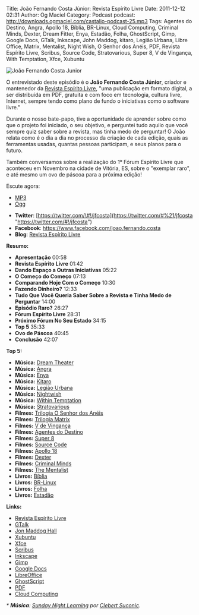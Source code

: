 Title: João Fernando Costa Júnior: Revista Espírito Livre
Date: 2011-12-12 02:31
Author: Og Maciel
Category: Podcast
podcast: http://downloads.ogmaciel.com/castalio-podcast-25.mp3
Tags: Agentes do Destino, Angra, Apollo 18, Bíblia, BR-Linux, Cloud Computing, Criminal Minds, Dexter, Dream Fitter, Enya, Estadão, Folha, GhostScript, Gimp, Google Docs, GTalk, Inkscape, John Maddog, kitaro, Legião Urbana, Libre Office, Matrix, Mentalist, Night Wish, O Senhor dos Anéis, PDF, Revista Espírito Livre, Scribus, Source Code, Stratovarious, Super 8, V de Vingança, With Temptation, Xfce, Xubuntu

![João Fernando Costa Junior]({filename}/images/joaojunior.jpg)

O entrevistado deste episódio é o **João Fernando Costa Júnior**,
criador e mantenedor da [Revista Espírito
Livre](http://www.revista.espiritolivre.org/ "http://www.revista.espiritolivre.org/"),
"uma publicação em formato digital, a ser distribuída em PDF, gratuita e
com foco em tecnologia, cultura livre, Internet, sempre tendo como plano
de fundo o iniciativas como o software livre."

Durante o nosso bate-papo, tive a oportunidade de aprender sobre como
que o projeto foi iniciado, o seu objetivo, e perguntei tudo aquilo que
você sempre quiz saber sobre a revista, mas tinha medo de perguntar! O
João relata como é o dia a dia no processo da criação de cada edição,
quais as ferramentas usadas, quantas pessoas participam, e seus planos
para o futuro.

Também conversamos sobre a realização do 1º Fórum Espírito Livre que
aconteceu em Novembro na cidade de Vitória, ES, sobre o "exemplar raro",
e até mesmo um ovo de páscoa para a próxima edição!

Escute agora:

* [MP3](http://downloads.ogmaciel.com/castalio-podcast-25.mp3)
* [Ogg](http://downloads.ogmaciel.com/castalio-podcast-25.ogg)

-   **Twitter**:
    [https://twitter.com/\#!/jfcosta](https://twitter.com/#%21/jfcosta "https://twitter.com/#!/jfcosta")
-   **Facebook**: <https://www.facebook.com/joao.fernando.costa>
-   **Blog**: [Revista Espírito
    Livre](http://www.revista.espiritolivre.org/ "http://www.revista.espiritolivre.org/")

**Resumo:**

-   **Apresentação** 00:58
-   **Revista Espírito Livre** 01:42
-   **Dando Espaço a Outras Iniciativas** 05:22
-   **O Começo do Começo** 07:13
-   **Comparando Hoje Com o Começo** 10:30
-   **Fazendo Dinheiro?** 12:33
-   **Tudo Que Você Queria Saber Sobre a Revista e Tinha Medo de
    Perguntar** 14:00
-   **Episódio Raro?** 26:27
-   **Fórum Espírito Livre** 28:31
-   **Próximo Fórum No Seu Estado** 34:15
-   **Top 5** 35:33
-   **Ovo de Páscoa** 40:45
-   **Conclusão** 42:07

**Top 5:**

-   **Música:** [Dream
    Theater](http://www.last.fm/search?q=Dream+Theater)
-   **Música:** [Angra](http://www.last.fm/search?q=Angra)
-   **Música:** [Enya](http://www.last.fm/search?q=Enya)
-   **Música:** [Kitaro](http://www.last.fm/search?q=kitaro)
-   **Música:** [Legião
    Urbana](http://www.last.fm/search?q=Legi%C3%A3o+Urbana)
-   **Música:** [Nightwish](http://www.last.fm/search?q=Nightwish)
-   **Música:** [Within
    Temptation](http://www.last.fm/search?q=Within+Temptation)
-   **Música:**
    [Stratovarious](http://www.last.fm/search?q=Stratovarious)
-   **Filmes:** [Trilogia O Senhor dos
    Anéis](http://www.imdb.com/find?s=all&q=Trilogia+O+Senhor+dos+An%C3%A9is)
-   **Filmes:** [Trilogia
    Matrix](http://www.imdb.com/find?s=all&q=Trilogia+Matrix)
-   **Filmes:** [V de
    Vingança](http://www.imdb.com/find?s=all&q=V+de+Vingan%C3%A7a)
-   **Filmes:** [Agentes do
    Destino](http://www.imdb.com/find?s=all&q=Agentes+do+Destino)
-   **Filmes:** [Super 8](http://www.imdb.com/find?s=all&q=Super+8)
-   **Filmes:** [Source
    Code](http://www.imdb.com/find?s=all&q=Source+Code)
-   **Filmes:** [Apollo 18](http://www.imdb.com/find?s=all&q=Apollo+18)
-   **Filmes:** [Dexter](http://www.imdb.com/find?s=all&q=Dexter)
-   **Filmes:** [Criminal
    Minds](http://www.imdb.com/find?s=all&q=Criminal+Minds)
-   **Filmes:** [The
    Mentalist](http://www.imdb.com/find?s=all&q=The+Mentalist)
-   **Livros:**
    [Bíblia](http://www.amazon.com/s/ref=nb_sb_noss?url=search-alias%3Dstripbooks&field-keywords=B%C3%ADblia)
-   **Livros:**
    [BR-Linux](http://www.amazon.com/s/ref=nb_sb_noss?url=search-alias%3Dstripbooks&field-keywords=BR-Linux)
-   **Livros:**
    [Folha](http://www.amazon.com/s/ref=nb_sb_noss?url=search-alias%3Dstripbooks&field-keywords=Folha)
-   **Livros:**
    [Estadão](http://www.amazon.com/s/ref=nb_sb_noss?url=search-alias%3Dstripbooks&field-keywords=Estad%C3%A3o)

**Links:**

-   [Revista Espírito
    Livre](https://duckduckgo.com/?q=Revista+Esp%C3%ADrito+Livre)
-   [GTalk](https://duckduckgo.com/?q=GTalk)
-   [Jon Maddog Hall](https://duckduckgo.com/?q=Jon+Maddog+Hall)
-   [Xubuntu](https://duckduckgo.com/?q=Xubuntu)
-   [Xfce](https://duckduckgo.com/?q=Xfce)
-   [Scribus](https://duckduckgo.com/?q=Scribus)
-   [Inkscape](https://duckduckgo.com/?q=Inkscape)
-   [Gimp](https://duckduckgo.com/?q=Gimp)
-   [Google Docs](https://duckduckgo.com/?q=Google+Docs)
-   [LibreOffice](https://duckduckgo.com/?q=LibreOffice)
-   [GhostScript](https://duckduckgo.com/?q=GhostScript)
-   [PDF](https://duckduckgo.com/?q=PDF)
-   [Cloud Computing](https://duckduckgo.com/?q=Cloud+Computing)

*\* **Música**: [Sunday Night
Learning](http://soundcloud.com/clebertsuconic/sunday-night-lerning "http://soundcloud.com/clebertsuconic/sunday-night-lerning")
por [Clebert
Suconic](http://soundcloud.com/clebertsuconic "http://soundcloud.com/clebertsuconic").*
